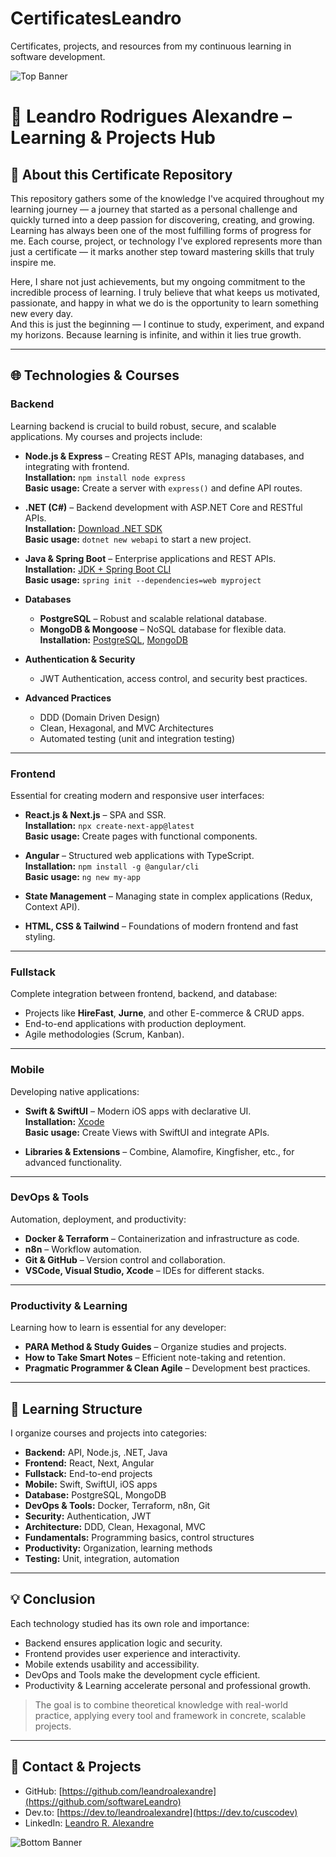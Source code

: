 # CertificatesLeandro
Certificates, projects, and resources from my continuous learning in software development.


![Top Banner](assets/Goku.gif)

# 🚀 Leandro Rodrigues Alexandre – Learning & Projects Hub

## 🌟 About this Certificate Repository

This repository gathers some of the knowledge I've acquired throughout my learning journey — a journey that started as a personal challenge and quickly turned into a deep passion for discovering, creating, and growing.  
Learning has always been one of the most fulfilling forms of progress for me. Each course, project, or technology I've explored represents more than just a certificate — it marks another step toward mastering skills that truly inspire me.  

Here, I share not just achievements, but my ongoing commitment to the incredible process of learning. I truly believe that what keeps us motivated, passionate, and happy in what we do is the opportunity to learn something new every day.  
And this is just the beginning — I continue to study, experiment, and expand my horizons. Because learning is infinite, and within it lies true growth.

---

## 🌐 Technologies & Courses

### Backend
Learning backend is crucial to build robust, secure, and scalable applications. My courses and projects include:

- **Node.js & Express** – Creating REST APIs, managing databases, and integrating with frontend.  
  **Installation:** `npm install node express`  
  **Basic usage:** Create a server with `express()` and define API routes.
  
- **.NET (C#)** – Backend development with ASP.NET Core and RESTful APIs.  
  **Installation:** [Download .NET SDK](https://dotnet.microsoft.com/en-us/download)  
  **Basic usage:** `dotnet new webapi` to start a new project.

- **Java & Spring Boot** – Enterprise applications and REST APIs.  
  **Installation:** [JDK + Spring Boot CLI](https://spring.io/projects/spring-boot)  
  **Basic usage:** `spring init --dependencies=web myproject`

- **Databases**  
  - **PostgreSQL** – Robust and scalable relational database.  
  - **MongoDB & Mongoose** – NoSQL database for flexible data.  
  **Installation:** [PostgreSQL](https://www.postgresql.org/download/), [MongoDB](https://www.mongodb.com/try/download/community)

- **Authentication & Security**  
  - JWT Authentication, access control, and security best practices.

- **Advanced Practices**  
  - DDD (Domain Driven Design)  
  - Clean, Hexagonal, and MVC Architectures  
  - Automated testing (unit and integration testing)

---

### Frontend
Essential for creating modern and responsive user interfaces:

- **React.js & Next.js** – SPA and SSR.  
  **Installation:** `npx create-next-app@latest`  
  **Basic usage:** Create pages with functional components.

- **Angular** – Structured web applications with TypeScript.  
  **Installation:** `npm install -g @angular/cli`  
  **Basic usage:** `ng new my-app`

- **State Management** – Managing state in complex applications (Redux, Context API).

- **HTML, CSS & Tailwind** – Foundations of modern frontend and fast styling.

---

### Fullstack
Complete integration between frontend, backend, and database:

- Projects like **HireFast**, **Jurne**, and other E-commerce & CRUD apps.
- End-to-end applications with production deployment.
- Agile methodologies (Scrum, Kanban).

---

### Mobile
Developing native applications:

- **Swift & SwiftUI** – Modern iOS apps with declarative UI.  
  **Installation:** [Xcode](https://developer.apple.com/xcode/)  
  **Basic usage:** Create Views with SwiftUI and integrate APIs.

- **Libraries & Extensions** – Combine, Alamofire, Kingfisher, etc., for advanced functionality.

---

### DevOps & Tools
Automation, deployment, and productivity:

- **Docker & Terraform** – Containerization and infrastructure as code.  
- **n8n** – Workflow automation.  
- **Git & GitHub** – Version control and collaboration.  
- **VSCode, Visual Studio, Xcode** – IDEs for different stacks.

---

### Productivity & Learning
Learning how to learn is essential for any developer:

- **PARA Method & Study Guides** – Organize studies and projects.  
- **How to Take Smart Notes** – Efficient note-taking and retention.  
- **Pragmatic Programmer & Clean Agile** – Development best practices.

---

## 📂 Learning Structure
I organize courses and projects into categories:

- **Backend:** API, Node.js, .NET, Java  
- **Frontend:** React, Next, Angular  
- **Fullstack:** End-to-end projects  
- **Mobile:** Swift, SwiftUI, iOS apps  
- **Database:** PostgreSQL, MongoDB  
- **DevOps & Tools:** Docker, Terraform, n8n, Git  
- **Security:** Authentication, JWT  
- **Architecture:** DDD, Clean, Hexagonal, MVC  
- **Fundamentals:** Programming basics, control structures  
- **Productivity:** Organization, learning methods  
- **Testing:** Unit, integration, automation  

---

## 💡 Conclusion
Each technology studied has its own role and importance:  
- Backend ensures application logic and security.  
- Frontend provides user experience and interactivity.  
- Mobile extends usability and accessibility.  
- DevOps and Tools make the development cycle efficient.  
- Productivity & Learning accelerate personal and professional growth.  

> The goal is to combine theoretical knowledge with real-world practice, applying every tool and framework in concrete, scalable projects.

---

## 🔗 Contact & Projects
- GitHub: [https://github.com/leandroalexandre](https://github.com/softwareLeandro)  
- Dev.to: [https://dev.to/leandroalexandre](https://dev.to/cuscodev)  
- LinkedIn: [Leandro R. Alexandre](https://www.linkedin.com/in/leandro-r-alexandre/)

![Bottom Banner](assets/LPC.jpeg)
